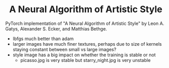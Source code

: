 <h1 align="center">A Neural Algorithm of Artistic Style</h1>
PyTorch implementation of "A Neural Algorithm of Artistic Style" by Leon A. Gatys, Alexander S. Ecker, and Matthias Bethge.


- lbfgs much better than adam
- larger images have much finer textures, perhaps due to size of kernels staying constant between small vs large images?
- style image has a big impact on whether the training is stable or not
  - picasso.jpg is very stable but starry_night.jpg is very unstable
